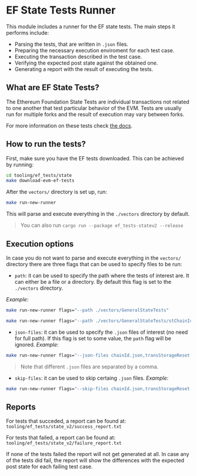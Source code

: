 # EF State Tests Runner
This module includes a runner for the EF state tests. The main steps it performs include:
- Parsing the tests, that are written in `.json` files.
- Preparing the necessary execution enviroment for each test case.
- Executing the transaction described in the test case.
- Verifying the expected post state against the obtained one.
- Generating a report with the result of executing the tests.

## What are EF State Tests?
The Ethereum Foundation State Tests are individual transactions not related to one another that test particular behavior of the EVM. Tests are usually run for multiple forks and the result of execution may vary between forks.

For more information on these tests check [the docs](https://eest.ethereum.org/main/running_tests/test_formats/state_test/#fixtureconfig).

## How to run the tests?

First, make sure you have the EF tests downloaded. This can be achieved by running:
```bash
cd tooling/ef_tests/state
make download-evm-ef-tests
```

After the `vectors/` directory is set up, run:

```bash
make run-new-runner
```

This will parse and execute everything in the `./vectors` directory by default.

> You can also run `cargo run --package ef_tests-statev2 --release`

## Execution options
In case you do not want to parse and execute everything in the `vectors/` directory there are three flags that can be used to specify files to be run:

- `path`: it can be used to specify the path where the tests of interest are. It can either be a file or a directory. By default this flag is set to the `./vectors` directory.

_Example:_

```bash
make run-new-runner flags="--path ./vectors/GeneralStateTests"
```

```bash
make run-new-runner flags="--path ./vectors/GeneralStateTests/stChainId/chainId.json"
```


- `json-files`: it can be used to specify the `.json` files of interest (no need for full path). If this flag is set to some value, the `path` flag will be ignored.
_Example:_

```bash
make run-new-runner flags="--json-files chainId.json,transStorageReset.json"
```

> Note that different `.json` files are separated by a comma.


- `skip-files`: it can be used to skip certaing `.json` files.
_Example:_

```bash
make run-new-runner flags="--skip-files chainId.json,transStorageReset.json"
```

## Reports
For tests that succeded, a report can be found at:
`tooling/ef_tests/state_v2/success_report.txt`

For tests that failed, a report can be found at:
`tooling/ef_tests/state_v2/failure_report.txt`

If none of the tests failed the report will not get generated at all. In case any of the tests did fail, the report will show the differences with the expected post state for each failing test case.
